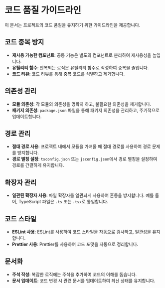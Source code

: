 # 코드 품질 가이드라인

이 문서는 프로젝트의 코드 품질을 유지하기 위한 가이드라인을 제공합니다.

## 코드 중복 방지

- **재사용 가능한 컴포넌트**: 공통 기능은 별도의 컴포넌트로 분리하여 재사용성을 높입니다.
- **유틸리티 함수**: 반복되는 로직은 유틸리티 함수로 작성하여 중복을 줄입니다.
- **코드 리뷰**: 코드 리뷰를 통해 중복 코드를 식별하고 제거합니다.

## 의존성 관리

- **모듈 의존성**: 각 모듈의 의존성을 명확히 하고, 불필요한 의존성을 제거합니다.
- **패키지 의존성**: `package.json` 파일을 통해 패키지 의존성을 관리하고, 주기적으로 업데이트합니다.

## 경로 관리

- **절대 경로 사용**: 프로젝트 내에서 모듈을 가져올 때 절대 경로를 사용하여 경로 문제를 방지합니다.
- **경로 별칭 설정**: `tsconfig.json` 또는 `jsconfig.json`에서 경로 별칭을 설정하여 경로를 간결하게 유지합니다.

## 확장자 관리

- **일관된 확장자 사용**: 파일 확장자를 일관되게 사용하여 혼동을 방지합니다. 예를 들어, TypeScript 파일은 `.ts` 또는 `.tsx`로 통일합니다.

## 코드 스타일

- **ESLint 사용**: ESLint를 사용하여 코드 스타일을 자동으로 검사하고, 일관성을 유지합니다.
- **Prettier 사용**: Prettier를 사용하여 코드 포맷을 자동으로 정리합니다.

## 문서화

- **주석 작성**: 복잡한 로직에는 주석을 추가하여 코드의 이해를 돕습니다.
- **문서 업데이트**: 코드 변경 시 관련 문서를 업데이트하여 최신 상태를 유지합니다. 